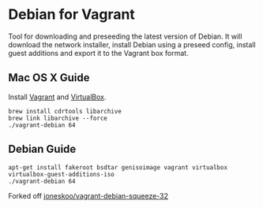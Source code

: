 # Debian for Vagrant

Tool for downloading and preseeding the latest version of Debian.
It will download the network installer, install Debian using a preseed
config, install guest additions and export it to the Vagrant box format.

## Mac OS X Guide

Install [Vagrant](http://www.vagrantup.com/downloads.html) and
[VirtualBox](https://www.virtualbox.org/wiki/Downloads).

    brew install cdrtools libarchive
    brew link libarchive --force
    ./vagrant-debian 64

## Debian Guide

    apt-get install fakeroot bsdtar genisoimage vagrant virtualbox virtualbox-guest-additions-iso
    ./vagrant-debian 64

Forked off [joneskoo/vagrant-debian-squeeze-32](https://github.com/joneskoo/vagrant-debian-squeeze-32)
